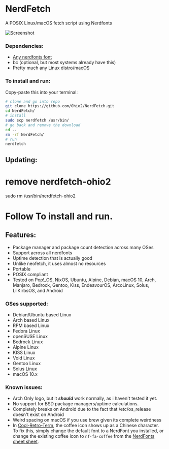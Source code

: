 # NerdFetch
 A POSIX Linux/macOS fetch script using Nerdfonts

![Screenshot](https://i.imgur.com/58uSut6.png)

### Dependencies:

- [Any nerdfonts font](https://www.nerdfonts.com/font-downloads)
- bc (optional, but most systems already have this)
- Pretty much any Linux distro/macOS

### To install and run:

Copy-paste this into your terminal:

```sh
# clone and go into repo
git clone https://github.com/Ohio2/NerdFetch.git
cd NerdFetch/
# install 
sudo scp nerdfetch /usr/bin/
# go back and remove the download
cd ..
rm -rf NerdFetch/
# run
nerdfetch
```
## Updating:
# remove nerdfetch-ohio2
sudo rm /usr/bin/nerdfetch-ohio2
# Follow To install and run.
## Features:
- Package manager and package count detection across many OSes
- Support across all nerdfonts
- Uptime detection that is actually good
- Unlike neofetch, it uses almost no resources
- Portable
- POSIX compliant
- Tested on Pop!_OS, NixOS, Ubuntu, Alpine, Debian, macOS 10, Arch, Manjaro, Bedrock, Gentoo, Kiss, EndeavourOS, ArcoLinux, Solus, LilKirbsOS, and Android

### OSes supported:
- Debian/Ubuntu based Linux
- Arch based Linux
- RPM based Linux
- Fedora Linux
- openSUSE Linux
- Bedrock Linux
- Alpine Linux
- KISS Linux
- Void Linux
- Gentoo Linux
- Solus Linux
- macOS 10.x

### Known issues:

- Arch Only logo, but it ***should*** work normally, as i haven't tested it yet.
- No support for BSD package managers/uptime calculations.
- Completely breaks on Android due to the fact that /etc/os_release doesn't exist on Android
- Weird spacing on macOS if you use brew given its complete weirdness
- In [Cool-Retro-Term](https://github.com/Swordfish90/cool-retro-term), the coffee icon shows up as a Chinese character. To fix this, simply change the default font to a NerdFont you installed, or change the existing coffee icon to `nf-fa-coffee` from the [NerdFonts cheet sheet](https://www.nerdfonts.com/cheat-sheet).
